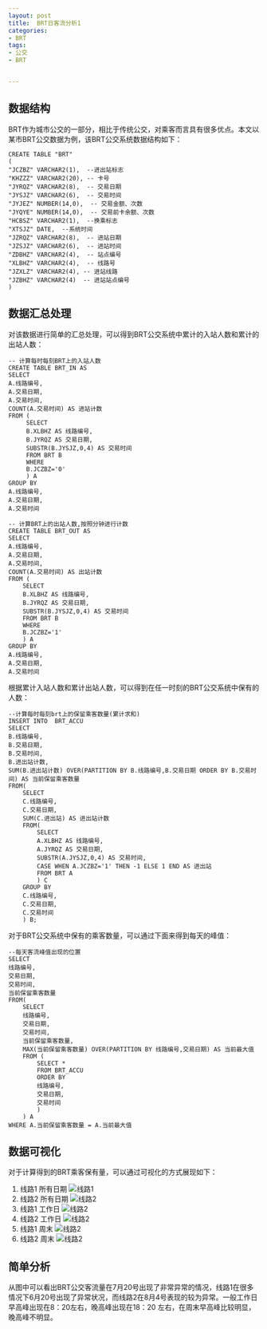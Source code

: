 ```yaml
---
layout: post
title:  BRT日客流分析1
categories:
- BRT
tags:
- 公交
- BRT


---
```


## 数据结构
BRT作为城市公交的一部分，相比于传统公交，对乘客而言具有很多优点。本文以某市BRT公交数据为例，该BRT公交系统数据结构如下：

	CREATE TABLE "BRT"
	(    
	"JCZBZ" VARCHAR2(1),  --进出站标志
    "KHZZZ" VARCHAR2(20), -- 卡号
    "JYRQZ" VARCHAR2(8),  -- 交易日期
    "JYSJZ" VARCHAR2(6),  -- 交易时间
    "JYJEZ" NUMBER(14,0),  -- 交易金额、次数
    "JYQYE" NUMBER(14,0),  -- 交易前卡余额、次数
    "HCBSZ" VARCHAR2(1),  --换乘标志
    "XTSJZ" DATE,  --系统时间
    "JZRQZ" VARCHAR2(8),  -- 进站日期
    "JZSJZ" VARCHAR2(6),  -- 进站时间
    "ZDBHZ" VARCHAR2(4),  -- 站点编号
    "XLBHZ" VARCHAR2(4),  -- 线路号
    "JZXLZ" VARCHAR2(4), -- 进站线路
    "JZBHZ" VARCHAR2(4)  -- 进站站点编号
	)
	
## 数据汇总处理

对该数据进行简单的汇总处理，可以得到BRT公交系统中累计的入站人数和累计的出站人数：

	-- 计算每时每刻BRT上的入站人数
	CREATE TABLE BRT_IN AS 
	SELECT 
	A.线路编号,
	A.交易日期, 
	A.交易时间,
	COUNT(A.交易时间) AS 进站计数 
	FROM (
	     SELECT 
	     B.XLBHZ AS 线路编号, 
	     B.JYRQZ AS 交易日期, 
	     SUBSTR(B.JYSJZ,0,4) AS 交易时间 
	     FROM BRT B 
	     WHERE 
	     B.JCZBZ='0'
	     ) A
	GROUP BY 
	A.线路编号,
	A.交易日期,
	A.交易时间
	
	-- 计算BRT上的出站人数,按照分钟进行计数
	CREATE TABLE BRT_OUT AS 
	SELECT 
	A.线路编号,
	A.交易日期, 
	A.交易时间,
	COUNT(A.交易时间) AS 出站计数 
	FROM (
		SELECT 
		B.XLBHZ AS 线路编号, 
		B.JYRQZ AS 交易日期, 
		SUBSTR(B.JYSJZ,0,4) AS 交易时间 
		FROM BRT B 
		WHERE 
		B.JCZBZ='1'
		) A
	GROUP BY 
	A.线路编号,
	A.交易日期,
	A.交易时间
	
根据累计入站人数和累计出站人数，可以得到在任一时刻的BRT公交系统中保有的人数：
	
	--计算每时每刻brt上的保留乘客数量(累计求和)
	INSERT INTO  BRT_ACCU 
	SELECT 
	B.线路编号,
	B.交易日期,
	B.交易时间,
	B.进出站计数,
	SUM(B.进出站计数) OVER(PARTITION BY B.线路编号,B.交易日期 ORDER BY B.交易时间) AS 当前保留乘客数量
	FROM(
		SELECT 
		C.线路编号,
		C.交易日期,
		SUM(C.进出站) AS 进出站计数 
		FROM(
			SELECT 
			A.XLBHZ AS 线路编号,
			A.JYRQZ AS 交易日期,
			SUBSTR(A.JYSJZ,0,4) AS 交易时间,
			CASE WHEN A.JCZBZ='1' THEN -1 ELSE 1 END AS 进出站
			FROM BRT A 
			) C
		GROUP BY 
		C.线路编号,
		C.交易日期,
		C.交易时间 
		) B;
		
对于BRT公交系统中保有的乘客数量，可以通过下面来得到每天的峰值：
	
	--每天客流峰值出现的位置
	SELECT 
	线路编号,
	交易日期,
	交易时间,
	当前保留乘客数量
	FROM(
		SELECT 
		线路编号,
		交易日期,
		交易时间,
		当前保留乘客数量,
		MAX(当前保留乘客数量) OVER(PARTITION BY 线路编号,交易日期) AS 当前最大值
		FROM (
			SELECT * 
			FROM BRT_ACCU 
			ORDER BY 
			线路编号,
			交易日期,
			交易时间
			)
		) A
	WHERE A.当前保留乘客数量 = A.当前最大值


## 数据可视化

对于计算得到的BRT乘客保有量，可以通过可视化的方式展现如下：

1. 线路1 所有日期
![线路1](/media/img/bus/brt1.png "BRT 线路1每日客流")
2. 线路2 所有日期
![线路2](/media/img/bus/brt2.png "BRT 线路2每日客流")
3. 线路1 工作日
![线路2](/media/img/bus/brt1_workday.png "BRT 线路1工作日客流")
4. 线路2 工作日
![线路2](/media/img/bus/brt2_workday.png "BRT 线路2工作日客流")
5. 线路1 周末
![线路2](/media/img/bus/brt1_workend.png "BRT 线路1周末客流")
6. 线路2 周末
![线路2](/media/img/bus/brt2_workend.png "BRT 线路2周末客流")

## 简单分析
从图中可以看出BRT公交客流量在7月20号出现了非常异常的情况，线路1在很多情况下6月20号出现了异常状况，而线路2在8月4号表现的较为异常。一般工作日早高峰出现在8：20左右，晚高峰出现在18：20 左右，在周末早高峰比较明显，晚高峰不明显。